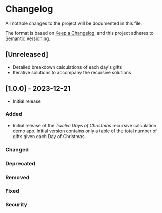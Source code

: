 # Changelog

All notable changes to the project will be documented in this file.

The format is based on [Keep a Changelog](https://keepachangelog.com/en/1.0.0/), and this project adheres to [Semantic Versioning](https://semver.org/spec/v2.0.0.html).

## [Unreleased]
- Detailed breakdown calculations of each day's gifts
- Iterative solutions to accompany the recursive solutions

## [1.0.0] - 2023-12-21
- Initial release

### Added
- Initial release of the <i>Twelve Days of Christmas</i> recursive calculation demo app.  Initial version contains only a table of the total number of gifts given each Day of Christmas.

### Changed

### Deprecated

### Removed

### Fixed

### Security
